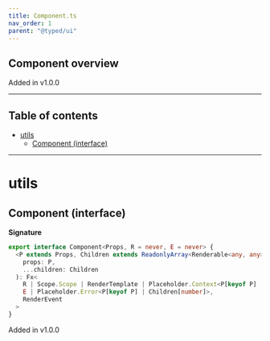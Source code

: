 ```yaml
---
title: Component.ts
nav_order: 1
parent: "@typed/ui"
---
```


## Component overview

Added in v1.0.0

---

<h2 class="text-delta">Table of contents</h2>

- [utils](#utils)
  - [Component (interface)](#component-interface)

---

# utils

## Component (interface)

**Signature**

```ts
export interface Component<Props, R = never, E = never> {
  <P extends Props, Children extends ReadonlyArray<Renderable<any, any>>>(
    props: P,
    ...children: Children
  ): Fx<
    R | Scope.Scope | RenderTemplate | Placeholder.Context<P[keyof P] | Children[number]>,
    E | Placeholder.Error<P[keyof P] | Children[number]>,
    RenderEvent
  >
}
```

Added in v1.0.0
